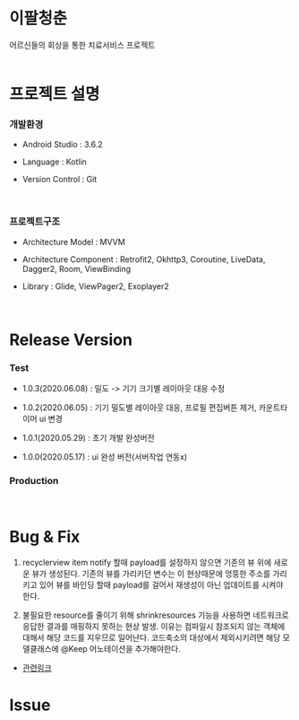 # 이팔청춘

 어르신들의 회상을 통한 치료서비스 프로젝트
 <br/> <br/>


# 프로젝트 설명

### 개발환경

   - Android Studio : 3.6.2
   
   - Language : Kotlin
   
   - Version Control : Git
 <br/>  
   
   
### 프로젝트구조

 - Architecture Model : MVVM
 
 - Architecture Component : Retrofit2, Okhttp3, Coroutine, LiveData, Dagger2, Room, ViewBinding
 
 - Library : Glide, ViewPager2, Exoplayer2
  <br/>
 
 
 # Release Version
 
  ### Test
   - 1.0.3(2020.06.08) : 밀도 ->  기기 크기별 레이아웃 대응 수정
   
   - 1.0.2(2020.06.05) : 기기 밀도별 레이아웃 대응, 프로필 편집버튼 제거, 카운트타이머 ui 변경
   
   - 1.0.1(2020.05.29) : 초기 개발 완성버전
   
   - 1.0.0(2020.05.17) : ui 완성 버전(서버작업 연동x)
   
  
  ### Production
 <br/>
  
  # Bug & Fix
   1. recyclerview item notify 할때 payload를 설정하지 않으면 기존의 뷰 위에 새로운 뷰가 생성된다. 기존의 뷰를 가리키던 변수는 이 현상때문에 엉뚱한 주소를 가리키고 있어 뷰를 바인딩 할때 payload를 걸어서 재생성이 아닌 업데이트를 시켜야 한다.
   
   2. 불필요한 resource를 줄이기 위해 shrinkresources 기능을 사용하면 네트워크로 응답한 결과를 매핑하지 못하는 현상 발생. 이유는 컴파일시 참조되지 않는 객체에 대해서 해당 코드를 지우므로 일어난다. 코드축소의 대상에서 제외시키려면 해당 모델클래스에 @Keep 어노테이션을 추가해야한다. 
   - [관련링크](https://stackoverflow.com/questions/60314747/minifyenabled-true-and-shrinkresources-true-in-release-build-retrofit-apis-are)
   
   # Issue
